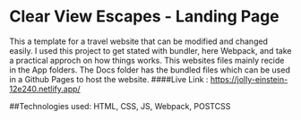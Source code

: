 # Clear View Escapes - Landing Page
This a template for a travel website that can be modified and changed easily. I used this project to get stated with bundler, here Webpack, and take a practical approch on how things works. This websites files mainly recide in the App folders. The Docs folder has the bundled files which can be used in a Github Pages to host the website.
####Live Link : https://jolly-einstein-12e240.netlify.app/

##Technologies used: HTML, CSS, JS, Webpack, POSTCSS
